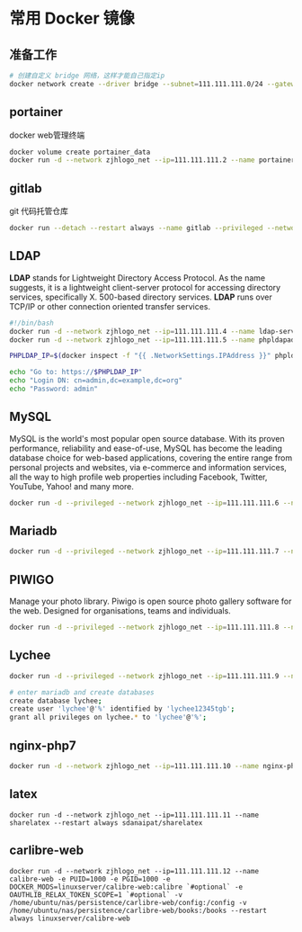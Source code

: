 # 常用 Docker 镜像

## 准备工作

```bash
# 创建自定义 bridge 网络，这样才能自己指定ip
docker network create --driver bridge --subnet=111.111.111.0/24 --gateway=111.111.111.1 zjhlogo_net
```

## portainer

docker web管理终端

```bash
docker volume create portainer_data
docker run -d --network zjhlogo_net --ip=111.111.111.2 --name portainer --restart always -v /var/run/docker.sock:/var/run/docker.sock -v portainer_data:/data portainer/portainer
```

## gitlab

git 代码托管仓库

```bash
docker run --detach --restart always --name gitlab --privileged --network zjhlogo_net --ip=111.111.111.3 --hostname gitlab.zjhlogo.io -p 2222:22 -v /home/ubuntu/nas/persistence/gitlab/config:/etc/gitlab -v /home/ubuntu/nas/persistence/gitlab/logs:/var/log/gitlab -v /home/ubuntu/nas/persistence/gitlab/data:/var/opt/gitlab yrzr/gitlab-ce-arm64v8:latest
```

## LDAP

**LDAP** stands for Lightweight Directory Access Protocol. As the name suggests, it is a lightweight client-server protocol for accessing directory services, specifically X. 500-based directory services. **LDAP** runs over TCP/IP or other connection oriented transfer services.

```bash
#!/bin/bash
docker run -d --network zjhlogo_net --ip=111.111.111.4 --name ldap-service --hostname ldap.zjhlogo.io osixia/openldap
docker run -d --network zjhlogo_net --ip=111.111.111.5 --name phpldapadmin-service --hostname phpldapadmin.zjhlogo.io --link ldap.zjhlogo.io:ldap-host --env PHPLDAPADMIN_LDAP_HOSTS=ldap-host osixia/phpldapadmin

PHPLDAP_IP=$(docker inspect -f "{{ .NetworkSettings.IPAddress }}" phpldapadmin.zjhlogo.io)

echo "Go to: https://$PHPLDAP_IP"
echo "Login DN: cn=admin,dc=example,dc=org"
echo "Password: admin"
```

## MySQL

MySQL is the world's most popular open source database. With its proven performance, reliability and ease-of-use, MySQL has become the leading database choice for web-based applications, covering the entire range from personal projects and websites, via e-commerce and information services, all the way to high profile web properties including Facebook, Twitter, YouTube, Yahoo! and many more.

```bash
docker run -d --privileged --network zjhlogo_net --ip=111.111.111.6 --name mysql -e MYSQL_ROOT_PASSWORD=12345tgb -v /home/pi/nas/persistence/mysql/data:/var/lib/mysql --restart always biarms/mysql
```

## Mariadb

```bash
docker run -d --privileged --network zjhlogo_net --ip=111.111.111.7 --name=mariadb -e PUID=1000 -e PGID=1000 -e MYSQL_ROOT_PASSWORD=12345tgb -e TZ=Asia/Hong_Kong -v /home/pi/nas/persistence/mariadb:/config --restart always ghcr.io/linuxserver/mariadb
```

## PIWIGO

Manage your photo library. Piwigo is open source photo gallery software for the web. Designed for organisations, teams and individuals.

```bash
docker run -d --privileged --network zjhlogo_net --ip=111.111.111.8 --name piwigo -e PUID=1000 -e PGID=1000 -e TZ=Asia/Hong_Kong -v /home/pi/nas/persistence/piwigo/config:/config -v /home/pi/nas/persistence/piwigo/gallery:/gallery --restart always ghcr.io/linuxserver/piwigo
```

## Lychee

```bash
docker run -d --privileged --network zjhlogo_net --ip=111.111.111.9 --name=lychee -v /home/pi/nas/persistence/lychee/conf:/conf -v /home/pi/nas/persistence/lychee/uploads:/uploads -v /home/pi/nas/persistence/lychee/sym:/sym -e PUID=1000 -e PGID=1000 -e PHP_TZ=Asia/Hong_Kong -e DB_CONNECTION=mysql -e DB_HOST=111.111.111.7 -e DB_PORT=3306 -e DB_DATABASE=lychee -e DB_USERNAME=lychee -e DB_PASSWORD=lychee12345tgb lycheeorg/lychee

# enter mariadb and create databases
create database lychee;
create user 'lychee'@'%' identified by 'lychee12345tgb';
grant all privileges on lychee.* to 'lychee'@'%';
```

## nginx-php7

```bash
docker run -d --network zjhlogo_net --ip=111.111.111.10 --name nginx-php7 -v /home/ubuntu/nas/persistence/nginx-php7/wwwroot:/data/wwwroot --restart always skiychan/nginx-php7
```

## latex

```shell
docker run -d --network zjhlogo_net --ip=111.111.111.11 --name sharelatex --restart always sdanaipat/sharelatex
```

## carlibre-web

```shell
docker run -d --network zjhlogo_net --ip=111.111.111.12 --name calibre-web -e PUID=1000 -e PGID=1000 -e DOCKER_MODS=linuxserver/calibre-web:calibre `#optional` -e OAUTHLIB_RELAX_TOKEN_SCOPE=1 `#optional` -v /home/ubuntu/nas/persistence/carlibre-web/config:/config -v /home/ubuntu/nas/persistence/carlibre-web/books:/books --restart always linuxserver/calibre-web
```

